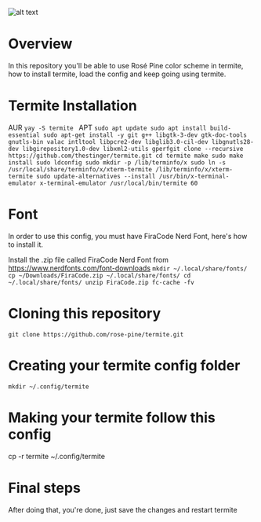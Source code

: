 ![alt text](https://cdn.discordapp.com/attachments/608697372054126594/775783910243303504/unknown.png)

# Overview
In this repository you'll be able to use Rosé Pine color scheme in termite, how to install termite, load the config and keep going using termite.

# Termite Installation
AUR
`yay -S termite
`
APT
`sudo apt update
sudo apt install build-essential
sudo apt-get install -y git g++ libgtk-3-dev gtk-doc-tools gnutls-bin valac intltool libpcre2-dev libglib3.0-cil-dev libgnutls28-dev libgirepository1.0-dev libxml2-utils gperfgit clone --recursive https://github.com/thestinger/termite.git
cd termite
make
sudo make install
sudo ldconfig
sudo mkdir -p /lib/terminfo/x
sudo ln -s /usr/local/share/terminfo/x/xterm-termite /lib/terminfo/x/xterm-termite
sudo update-alternatives --install /usr/bin/x-terminal-emulator x-terminal-emulator /usr/local/bin/termite 60
`
# Font
In order to use this config, you must have FiraCode Nerd Font, here's how to install it.

Install the .zip file called FiraCode Nerd Font from https://www.nerdfonts.com/font-downloads
`mkdir ~/.local/share/fonts/
cp ~/Downloads/FiraCode.zip ~/.local/share/fonts/
cd ~/.local/share/fonts/
unzip FiraCode.zip
fc-cache -fv
`
# Cloning this repository 
`git clone https://github.com/rose-pine/termite.git
`

# Creating your termite config folder
`mkdir ~/.config/termite
`

# Making your termite follow this config
cp -r termite ~/.config/termite

# Final steps
After doing that, you're done, just save the changes and restart termite


